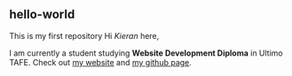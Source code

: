 ## hello-world
This is my first repository
Hi _Kieran_ here,

I am currently a student studying **Website Development Diploma** in Ultimo TAFE. Check out [my website] and [my github page].

[my github page]: www.github.com/kicho1997
[my website]:(https://kierancho.wordpress.com)
